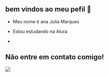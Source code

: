 ## bem vindos ao meu pefil 💜

- Meu nome é ana Julia Marques

- Estou estudando na Alura 
- 

## Não entre em contato comigo!

![](https://media1.tenor.com/m/I9lGl3t3vI0AAAAd/t3amolioti-t3ddy.gif)
